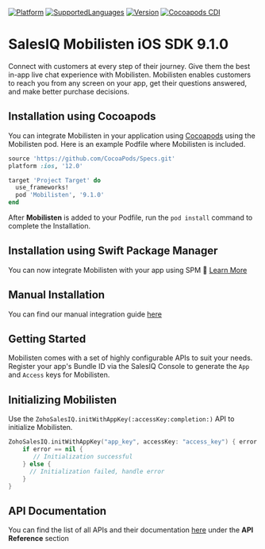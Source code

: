 [![Platform](https://img.shields.io/badge/platforms-iOS-orange.svg)](https://cocoapods.org/pods/Mobilisten)
[![SupportedLanguages](https://img.shields.io/badge/languages-Swift%20%7C%20%20ObjectiveC-green.svg)](https://www.zoho.com/salesiq/help/developer-section/ios-mobile-sdk-installation.html)
[![Version](https://img.shields.io/badge/version-9.1.0-blue.svg)](https://cocoapods.org/pods/Mobilisten)
[![Cocoapods CDI](https://github.com/zoho/SalesIQ-Mobilisten-iOS/workflows/Cocoapods%20CD/badge.svg)](https://github.com/zoho/SalesIQ-Mobilisten-iOS/actions?query=workflow%3A%22Cocoapods+CD%22)

# SalesIQ Mobilisten  iOS SDK 9.1.0

Connect with customers at every step of their journey. Give them the best in-app live chat experience with Mobilisten. Mobilisten enables customers to reach you from any screen on your app, get their questions answered, and make better purchase decisions.  


## Installation using Cocoapods

You can integrate Mobilisten in your application using [Cocoapods](https://guides.cocoapods.org/using/getting-started.html) using the Mobilisten pod.
Here is an example Podfile where Mobilisten is included. 

```ruby
source 'https://github.com/CocoaPods/Specs.git'
platform :ios, '12.0'

target 'Project Target' do
  use_frameworks!
  pod 'Mobilisten', '9.1.0'
end
```

After **Mobilisten** is added to your Podfile, run the `pod install` command to complete the Installation.

## Installation using Swift Package Manager

You can now integrate Mobilisten with your app using SPM 🎉  [Learn More](https://github.com/zoho/SalesIQ-Mobilisten-iOS-SP)

## Manual Installation

You can find our manual integration guide [here](https://www.zoho.com/salesiq/help/developer-section/ios-mobile-sdk-installation.html)


## Getting Started

Mobilisten comes with a set of highly configurable APIs to suit your needs. Register your app's Bundle ID via the SalesIQ Console to generate the `App` and `Access` keys for Mobilisten.

## Initializing Mobilisten
Use the `ZohoSalesIQ.initWithAppKey(:accessKey:completion:)` API to initialize Mobilisten.
```swift
ZohoSalesIQ.initWithAppKey("app_key", accessKey: "access_key") { error in
    if error == nil {
       // Initialization successful
    } else {
      // Initialization failed, handle error
    }
}
```

## API Documentation
You can find the list of all APIs and their documentation [here](https://www.zoho.com/salesiq/help/developer-section/ios-sdk-event-delegate-v3.html) under the **API Reference** section

